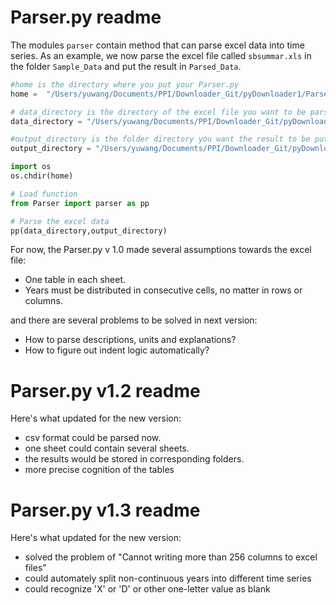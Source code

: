 # Parser.py readme

The modules `parser` contain method that can parse excel data into time series. As an example, we now parse the excel file called `sbsummar.xls` in the folder `Sample_Data` and put the result in `Parsed_Data`.

```python
#home is the directory where you put your Parser.py
home =  "/Users/yuwang/Documents/PPI/Downloader_Git/pyDownloader1/Parser"

# data_directory is the directory of the excel file you want to be parsed
data_directory = "/Users/yuwang/Documents/PPI/Downloader_Git/pyDownloader1/Parser/Sample_Data/Regulations.xlsx"

#output_directory is the folder directory you want the result to be put
output_directory = "/Users/yuwang/Documents/PPI/Downloader_Git/pyDownloader1/Parser/Parsed_Data"

import os 
os.chdir(home)

# Load function
from Parser import parser as pp

# Parse the excel data
pp(data_directory,output_directory)
```
For now, the Parser.py v 1.0 made several assumptions towards the excel file:
* One table in each sheet.
* Years must be distributed in consecutive cells, no matter in rows or columns.

and there are several problems to be solved in next version:
* How to parse descriptions, units and explanations?
* How to figure out indent logic automatically?

# Parser.py v1.2 readme

Here's what updated for the new version:

* csv format could be parsed now.
* one sheet could contain several sheets.
* the results would be stored in corresponding folders.
* more precise cognition of the tables

# Parser.py v1.3 readme

Here's what updated for the new version:

* solved the problem of "Cannot writing more than 256 columns to excel files"
* could automately split non-continuous years into different time series
* could recognize 'X' or 'D' or other one-letter value as blank